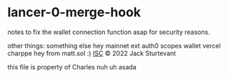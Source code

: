 # lancer-0-merge-hook
notes to fix the wallet connection function asap for security reasons. 

other things: 
something else
hey mainnet
ext
auth0 scopes wallet vercel
charppe
hey from matt.sol :)
[ISC](LICENSE) © 2022 Jack Sturtevant

this file is property of Charles
nuh uh
asada